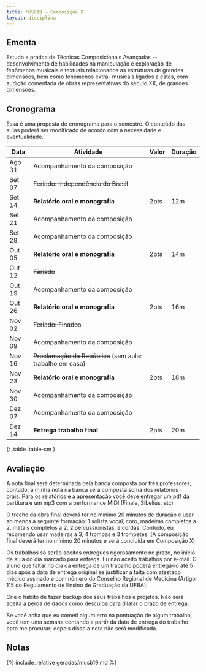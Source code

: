 ```yaml
---
title: MUSB19 – Composição X
layout: disciplina
---
```


## Ementa

Estudo e prática de Técnicas Composicionais Avançadas -- desenvolvimento de
habilidades na manipulação e exploração de fenômenos musicais e textuais
relacionados às estruturas de grandes dimensões, bem como fenômenos extra-
musicais ligados a estas, com audição comentada de obras representativas do
século XX, de grandes dimensões.

## Cronograma

Essa é uma proposta de cronograma para o semestre. O conteúdo das aulas
poderá ser modificado de acordo com a necessidade e eventualidade.

| Data | Atividade | Valor | Duração |
| -- | -- | -- | -- |
Ago 31 | Acompanhamento da composição
Set 07 | <del>Feriado: Independência do Brasil</del> | |
Set 14 | **Relatório oral e monografia** | 2pts | 12m
Set 21 | Acompanhamento da composição
Set 28 | Acompanhamento da composição
Out 05 | **Relatório oral e monografia** | 2pts | 14m
Out 12 | <del>Feriado</del> | |
Out 19 | Acompanhamento da composição
Out 26 | **Relatório oral e monografia** | 2pts | 16m
Nov 02 | <del>Feriado: Finados</del> | |
Nov 09 | Acompanhamento da composição
Nov 16 | <del>Proclamação da República</del> (sem aula: trabalho em casa) | |
Nov 23 | **Relatório oral e monografia** | 2pts | 18m
Nov 30 | Acompanhamento da composição
Dez 07 | Acompanhamento da composição
Dez 14 | **Entrega trabalho final** | 2pts | 20m
{: .table .table-sm }

## Avaliação

A nota final será determinada pela banca composta por três professores,
contudo, a minha nota na banca será composta soma dos relatórios orais. Para
os relatórios e a apresentação você deve entregar um pdf da partitura e um mp3
com a performance MIDI (Finale, Sibelius, etc)

O trecho da obra final deverá ter no mínimo 20 minutos de duração e usar
ao menos a seguinte formação: 1 solista vocal, coro, madeiras completos
a 2, metais completos a 2, 2 percussionistas, e cordas. Contudo, eu
recomendo usar madeiras a 3, 4 trompas e 3 trompetes. (A composição
final deverá ter no mínimo 20 minutos e será concluída em Composição X)

Os trabalhos só serão aceitos entregues rigorosamente no prazo, no
início de aula do dia marcado para entrega. Eu não aceito trabalhos por
e-mail. O aluno que faltar no dia da entrega de um trabalho poderá
entregá-lo até 5 dias após a data de entrega original se justificar a falta com
atestado médico assinado e com número do Conselho Regional de Medicina
(Artigo 115 do Regulamento de Ensino de Graduação da UFBA).

Crie o hábito de fazer backup dos seus trabalhos e projetos. Não será
aceita a perda de dados como desculpa para dilatar o prazo de entrega.

Se você acha que eu cometi algum erro na pontuação de algum trabalho,
você tem uma semana contando a partir da data de entrega do trabalho
para me procurar; depois disso a nota não será modificada.

## Notas

{% include_relative geradas/musb19.md %}
